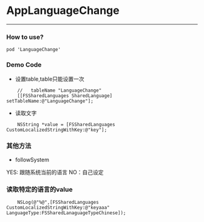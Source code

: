 # AppLanguageChange
---
### How to use?
	pod 'LanguageChange'
	

### Demo Code

- 设置table,table只能设置一次

```OC
	//   tableName "LanguageChange"
	[[FSSharedLanguages SharedLanguage] setTableName:@"LanguageChange"];
```

- 读取文字

```OC
	NSString *value = [FSSharedLanguages CustomLocalizedStringWithKey:@"key"];
```

### 其他方法
- followSystem

YES: 跟随系统当前的语言
NO：自己设定

### 读取特定的语言的value

```
    NSLog(@"%@",[FSSharedLanguages CustomLocalizedStringWithKey:@"keyaaa" LanguageType:FSSharedLanaguageTypeChinese]);
```